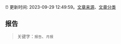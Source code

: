 :alarm_clock: 更新时间: 2023-09-29 12:49:59。[文章来源](/README.md)、[文章分类](/TAGS.md)

## 报告


> 关键字：`报告`、`月报`



